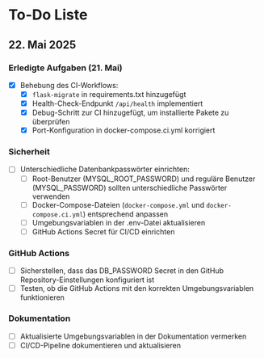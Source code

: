 # To-Do Liste

## 22. Mai 2025

### Erledigte Aufgaben (21. Mai)
- [x] Behebung des CI-Workflows:
  - [x] `flask-migrate` in requirements.txt hinzugefügt
  - [x] Health-Check-Endpunkt `/api/health` implementiert
  - [x] Debug-Schritt zur CI hinzugefügt, um installierte Pakete zu überprüfen
  - [x] Port-Konfiguration in docker-compose.ci.yml korrigiert

### Sicherheit
- [ ] Unterschiedliche Datenbankpasswörter einrichten:
  - [ ] Root-Benutzer (MYSQL_ROOT_PASSWORD) und reguläre Benutzer (MYSQL_PASSWORD) sollten unterschiedliche Passwörter verwenden
  - [ ] Docker-Compose-Dateien (`docker-compose.yml` und `docker-compose.ci.yml`) entsprechend anpassen
  - [ ] Umgebungsvariablen in der .env-Datei aktualisieren
  - [ ] GitHub Actions Secret für CI/CD einrichten

### GitHub Actions
- [ ] Sicherstellen, dass das DB_PASSWORD Secret in den GitHub Repository-Einstellungen konfiguriert ist
- [ ] Testen, ob die GitHub Actions mit den korrekten Umgebungsvariablen funktionieren

### Dokumentation
- [ ] Aktualisierte Umgebungsvariablen in der Dokumentation vermerken
- [ ] CI/CD-Pipeline dokumentieren und aktualisieren
